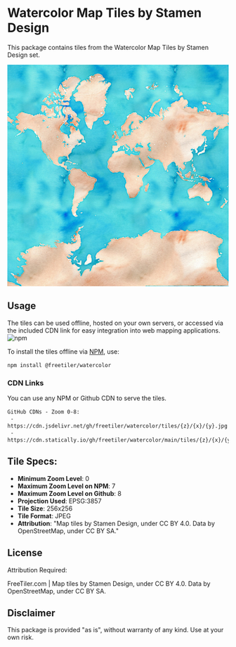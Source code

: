 # Watercolor Map Tiles by Stamen Design

This package contains tiles from the Watercolor Map Tiles by Stamen Design set. 

![Planet](planet.jpg)

## Usage

The tiles can be used offline, hosted on your own servers, or accessed via the included CDN link for easy integration into web mapping applications.
![npm](https://img.shields.io/npm/v/@freetiler/watercolor)

To install the tiles offline via [NPM](https://www.npmjs.com/package/@freetiler/watercolor), use:
```
npm install @freetiler/watercolor
```

### CDN Links

You can use any NPM or Github CDN to serve the tiles. 

```
GitHub CDNs - Zoom 0-8: 
 - https://cdn.jsdelivr.net/gh/freetiler/watercolor/tiles/{z}/{x}/{y}.jpg
 - https://cdn.statically.io/gh/freetiler/watercolor/main/tiles/{z}/{x}/{y}.jpg
```

## Tile Specs:

- **Minimum Zoom Level**: 0
- **Maximum Zoom Level on NPM**: 7
- **Maximum Zoom Level on Github**: 8
- **Projection Used**: EPSG:3857
- **Tile Size**: 256x256
- **Tile Format**: JPEG
- **Attribution**: "Map tiles by Stamen Design, under CC BY 4.0. Data by OpenStreetMap, under CC BY SA."

## License

Attribution Required: 

FreeTiler.com | Map tiles by Stamen Design, under CC BY 4.0. Data by OpenStreetMap, under CC BY SA.

## Disclaimer

This package is provided "as is", without warranty of any kind. Use at your own risk.
